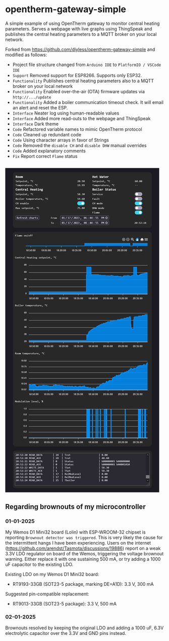 # opentherm-gateway-simple

A simple example of using OpenTherm gateway to monitor central heating
parameters. Serves a webpage with live graphs using ThingSpeak and publishes the
central heating parameters to a MQTT broker on your local network.

Forked from https://github.com/diyless/opentherm-gateway-simple and modified as follows:

* Project file structure changed from `Arduino IDE` to `PlatformIO / VSCode IDE`
* `Support` Removed support for ESP8266. Supports only ESP32.
* `Functionality` Publishes central heating parameters also to a MQTT broker on your local network
* `Functionality` Enabled over-the-air (OTA) firmware updates via `http://.../update`
* `Functionality` Added a boiler communication timeout check. It will email an alert and reset the ESP.
* `Interface` Neater log using human-readable values
* `Interface` Added more read-outs to the webpage and ThingSpeak
* `Interface` Dark theme
* `Code` Refactored variable names to mimic OpenTherm protocol
* `Code` Cleaned up redundant code
* `Code` Using character arrays in favor of Strings
* `Code` Removed the `disable CH` and `disable DHW` manual overrides
* `Code` Added explanatory comments
* `Fix` Report correct `Flame` status

##

![screenshot](./images/screenshot.png)

## Regarding brownouts of my microcontroller

### 01-01-2025

My Wemos D1 Mini32 board (Lolin) with ESP-WROOM-32 chipset is reporting `Brownout detector was triggered`. This is very likely the cause for the intermittent hangs I have been experiencing. Users on the
internet (https://github.com/arendst/Tasmota/discussions/19886) report on a weak
3.3V LDO regulator on board of the Wemos, triggering the voltage brownout
warning. Either replace it with one sustaining 500 mA, or try adding a 1000 uF
capacitor to the existing LDO.

Existing LDO on my Wemos D1 Mini32 board:
- RT9193-33GB (SOT23-5 package, marking DE=A1D): 3.3 V, 300 mA

Suggested pin-compatible replacement:
- RT9013-33GB (SOT23-5 package): 3.3 V, 500 mA

### 02-01-2025

Brownouts resolved by keeping the original LDO and adding a 1000 uF, 6.3V electrolytic capacitor over the 3.3V and GND pins instead.
